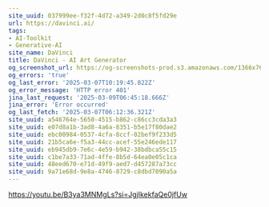 ```yaml
---
site_uuid: 037999ee-f32f-4d72-a349-2d0c8f5fd29e
url: https://davinci.ai/
tags:
- AI-Toolkit
- Generative-AI
site_name: DaVinci
title: DaVinci - AI Art Generator
og_screenshot_url: https://og-screenshots-prod.s3.amazonaws.com/1366x768/80/false/86a9ae4806f4b318e10fa28e76d7409398590620a0abb2f66881291c7960320b.jpeg
og_errors: 'true'
og_last_error: '2025-03-07T10:19:45.822Z'
og_error_message: 'HTTP error 401'
jina_last_request: '2025-03-09T06:45:18.666Z'
jina_error: 'Error occurred'
og_last_fetch: '2025-03-07T06:12:36.321Z'
site_uuid: a546764e-5650-4515-b862-c86cc3cda3a3
site_uuid: e07d8a1b-3ad8-4a6a-8351-b5e17f80dae2
site_uuid: ebc00984-0537-4cfa-8ccf-02bef9f233d5
site_uuid: 21b5ca6e-f5a3-44cc-acef-55e246ede117
site_uuid: eb945db9-7e6c-4e59-b942-38bdbca55c15
site_uuid: c1be7a33-71ad-4ffe-8b5d-64ea0e05c1ca
site_uuid: 48eed670-e71d-49f9-aed7-d457287a73cc
site_uuid: 9a71e68d-9e8a-4746-8729-c8dbd7090a5a
---
```


https://youtu.be/B3ya3MNMgLs?si=JgjIkekfaQe0jfUw
